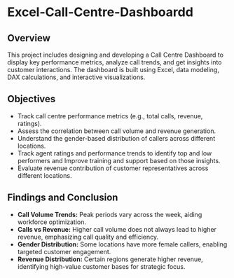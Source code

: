# Excel-Call-Centre-Dashboardd

## Overview 
This project includes designing and developing a Call Centre Dashboard to display key performance metrics, analyze call trends, and get insights into customer interactions. The dashboard is built using Excel, data modeling, DAX calculations, and interactive visualizations.

## Objectives
- Track call centre performance metrics (e.g., total calls, revenue, ratings).
- Assess the correlation between call volume and revenue generation.
- Understand the gender-based distribution of callers across different locations.
- Track agent ratings and performance trends to identify top and low performers and Improve training and support based on those insights.
- Evaluate revenue contribution of customer representatives across different locations.
  
## Findings and Conclusion

- **Call Volume Trends:** Peak periods vary across the week, aiding workforce optimization.
- **Calls vs Revenue:** Higher call volume does not always lead to higher revenue, emphasizing call quality and efficiency.
- **Gender Distribution:** Some locations have more female callers, enabling targeted customer engagement.
- **Revenue Distribution:** Certain regions generate higher revenue, identifying high-value customer bases for strategic focus.
